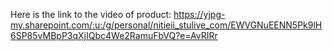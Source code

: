 Here is the link to the video of product: https://yjpg-my.sharepoint.com/:u:/g/personal/nitieii_stulive_com/EWVGNuEENN5Pk9lH6SP85vMBpP3qXjIQbc4We2RamuFbVQ?e=AvRIRr
